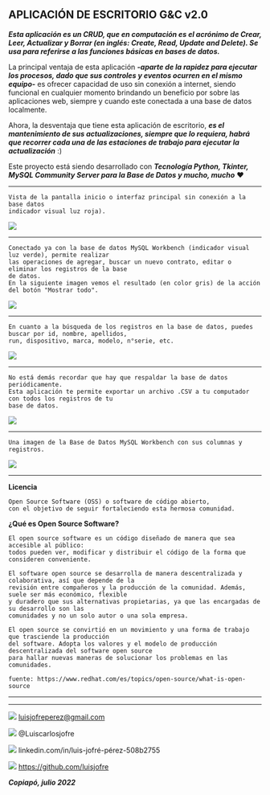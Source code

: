 ##  **APLICACIÓN DE ESCRITORIO G&C v2.0**

***Esta aplicación es un CRUD, que en computación es el acrónimo de Crear, Leer, Actualizar y Borrar (en inglés: Create, Read, Update and Delete). Se usa para referirse a las funciones básicas en bases de datos.***

La principal ventaja de esta aplicación ***-aparte de la rapidez para ejecutar los procesos, dado que sus controles y eventos ocurren en el mismo 
equipo-*** es ofrecer capacidad de uso sin conexión a internet, siendo funcional en cualquier momento brindando un beneficio por sobre las aplicaciones
web, siempre y cuando este conectada a una base de datos localmente.

Ahora, la desventaja que tiene esta aplicación de escritorio, ***es el mantenimiento de sus actualizaciones, siempre que lo requiera, habrá que recorrer cada una de las estaciones de trabajo para ejecutar la actualización*** :)

Este proyecto está siendo desarrollado con ***Tecnología Python, Tkinter, MySQL Community Server para la Base de Datos y mucho, mucho*** ❤️

***

	Vista de la pantalla inicio o interfaz principal sin conexión a la base datos 
	indicador visual luz roja).
![](https://i.postimg.cc/8cKC0ccp/Captura1.png)

***

	Conectado ya con la base de datos MySQL Workbench (indicador visual luz verde), permite realizar 
	las operaciones de agregar, buscar un nuevo contrato, editar o eliminar los registros de la base
	de datos. 
	En la siguiente imagen vemos el resultado (en color gris) de la acción del botón "Mostrar todo".
![](https://i.postimg.cc/Wp6YJrqL/Captura2.png)

***

	En cuanto a la búsqueda de los registros en la base de datos, puedes buscar por id, nombre, apellidos,
	run, dispositivo, marca, modelo, n°serie, etc.
![](https://i.postimg.cc/D0yrGSRn/Captura3.png)

***

	No está demás recordar que hay que respaldar la base de datos periódicamente. 
	Esta aplicación te permite exportar un archivo .CSV a tu computador con todos los registros de tu
	base de datos.
![](https://i.postimg.cc/t4HgvKCV/Captura4.png)

***
	Una imagen de la Base de Datos MySQL Workbench con sus columnas y registros.
![](https://i.postimg.cc/CxQwT9wN/Captura5.png)

***

**Licencia**

	Open Source Software (OSS) o software de código abierto, 
	con el objetivo de seguir fortaleciendo esta hermosa comunidad.

**¿Qué es Open Source Software?**

	El open source software es un código diseñado de manera que sea accesible al público: 
	todos pueden ver, modificar y distribuir el código de la forma que consideren conveniente.

	El software open source se desarrolla de manera descentralizada y colaborativa, así que depende de la
	revisión entre compañeros y la producción de la comunidad. Además, suele ser más económico, flexible
	y duradero que sus alternativas propietarias, ya que las encargadas de su desarrollo son las 
	comunidades y no un solo autor o una sola empresa.

	El open source se convirtió en un movimiento y una forma de trabajo que trasciende la producción 
	del software. Adopta los valores y el modelo de producción descentralizada del software open source
	para hallar nuevas maneras de solucionar los problemas en las comunidades.

	fuente: https://www.redhat.com/es/topics/open-source/what-is-open-source

***

***

![](https://i.postimg.cc/25j6WsS4/Gmail.png)		luisjofreperez@gmail.com

![](https://i.postimg.cc/2SD3kbp9/Twitter.png)		@Luiscarlosjofre

![](https://i.postimg.cc/sg4xvjsj/LinkedIn.png)		linkedin.com/in/luis-jofré-pérez-508b2755

![](https://i.postimg.cc/zf10SGBY/github.png)		https://github.com/luisjofre


***Copiapó, julio 2022***

